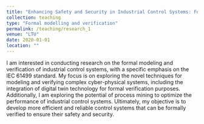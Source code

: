 ```yaml
---
title: "Enhancing Safety and Security in Industrial Control Systems: Formal Modeling, Verification, and Optimization Techniques with a Focus on IEC 61499 Standard and Digital Twin Technology"
collection: teaching
type: "Formal modelling and verification"
permalink: /teaching/research_1
venue: "LTU"
date: 2020-01-01
location: ""
---
```


I am interested in conducting research on the formal modeling and verification of industrial control systems, with a specific emphasis on the IEC 61499 standard. My focus is on exploring the novel techniques for modeling and verifying complex cyber-physical systems, including the integration of digital twin technology for formal verification purposes. Additionally, I am exploring the potential of process mining to optimize the performance of industrial control systems. Ultimately, my objective is to develop more efficient and reliable control systems that can be formally verified to ensure their safety and security.


